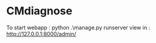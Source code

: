 # CMdiagnose
To start webapp : 
python .\manage.py runserver
view in : http://127.0.0.1:8000/admin/
